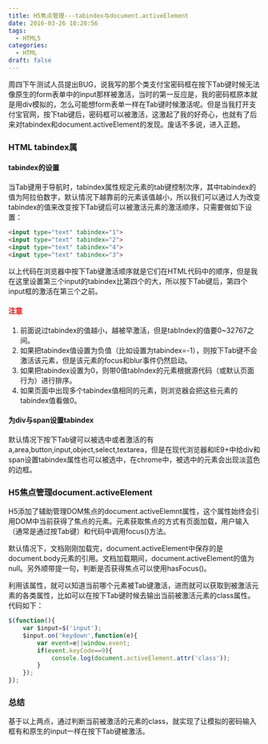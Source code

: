 ```yaml
---
title: H5焦点管理---tabindex与document.activeElement
date: 2016-03-26 10:20:56
tags:
  - HTML5
categories:
  - HTML
draft: false
---
```


周四下午测试人员提出BUG，说我写的那个类支付宝密码框在按下Tab键时候无法像原生的form表单中的input那样被激活，当时的第一反应是，我的密码框原本就是用div模拟的，怎么可能想form表单一样在Tab键时候激活呢。但是当我打开支付宝官网，按下tab键后，密码框可以被激活，这激起了我的好奇心，也就有了后来对tabindex和document.activeElement的发现。废话不多说，进入正题。

<!--more-->

### HTML tabindex属

#### tabindex的设置

当Tab键用于导航时，tabindex属性规定元素的tab键控制次序，其中tabindex的值为阿拉伯数字，默认情况下越靠前的元素该值越小，所以我们可以通过人为改变tabindex的值来改变按下Tab键后可以被激活元素的激活顺序，只需要做如下设置：

```HTML
<input type="text" tabindex="1">
<input type="text" tabindex="2">
<input type="text" tabindex="4">
<input type="text" tabindex="3">
```

以上代码在浏览器中按下Tab键激活顺序就是它们在HTML代码中的顺序，但是我在这里设置第三个input的tabindex比第四个的大，所以按下Tab键后，第四个input框的激活在第三个之前。

#### <font color=red>注意</font>

1. 前面说过tabindex的值越小，越被早激活，但是tabIndex的值要0~32767之间。
2. 如果把tabindex值设置为负值（比如设置为tabindex=-1），则按下Tab键不会激活该元素，但是该元素的focus和blur事件仍然启动。
3. 如果把tabindex设置为0，则带0值tabIndex的元素根据源代码（或默认页面行为）进行排序。
4. 如果页面中出现多个tabindex值相同的元素，则浏览器会把这些元素的tabindex值看做0。

#### 为div与span设置tabindex

默认情况下按下Tab键可以被选中或者激活的有a,area,button,input,object,select,textarea，但是在现代浏览器和IE9+中给div和span设置tabindex属性也可以被选中，在chrome中，被选中的元素会出现淡蓝色的边框。

### H5焦点管理document.activeElement

H5添加了辅助管理DOM焦点的document.activeElemnt属性，这个属性始终会引用DOM中当前获得了焦点的元素。元素获取焦点的方式有页面加载，用户输入（通常是通过按Tab键）和代码中调用focus()方法。

默认情况下，文档刚刚加载完，document.activeElement中保存的是document.body元素的引用。文档加载期间，document.activeElement的值为null。另外顺带提一句，判断是否获得焦点可以使用hasFocus()。

利用该属性，就可以知道当前哪个元素被Tab键激活，进而就可以获取到被激活元素的各类属性，比如可以在按下Tab键时候去输出当前被激活元素的class属性。代码如下：

```javascript
$(function(){
    var $input=$('input');
    $input.on('keydown',function(e){
        var event=e||window.event;
        if(event.keyCode==9){
            console.log(document.activeElement.attr('class'));
        }
    });
});
```
### 总结

基于以上两点，通过判断当前被激活的元素的class，就实现了让模拟的密码输入框有和原生的input一样在按下Tab键被激活。

